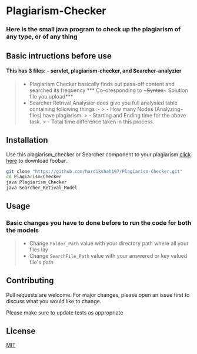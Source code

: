 # Plagiarism-Checker
### Here is the small java program to check up the plagiarism of any type, or of any thing

## Basic intructions before use

#### This has 3 files: - servlet, plagiarism-checker, and Searcher-analyzier
> - Plagiarism Checker basically finds out pass-off content and searched its frequency *** Co-oresponding to ~~~Syntax~~~ Solution file you upload***
> - Searcher Retrival Analysier does give you full analysied table containing following things :- 
    > - How many Nodes (Analyzing-files) have plagiarism.
    > - Starting and Ending time for the above task.
    > - Total time difference taken in this process.

## Installation

Use this plagiarism_checker or Searcher component to your plagiarism [click here](https://github.com/hardikshah197/Plagiarism-Checker.git) to download foobar..

```bash
git clone "https://github.com/hardikshah197/Plagiarism-Checker.git"
cd Plagiarism-Checker
java Plagiarism_Checker
java Searcher_Retival_Model
```

## Usage
### Basic changes you have to done before to run the code for both the models
> - Change `Folder_Path` value with your directory path where all your files lay
> - Change `SearchFile_Path` value with your answered or key valued file's path


## Contributing
Pull requests are welcome. For major changes, please open an issue first to discuss what you would like to change.

Please make sure to update tests as appropriate

## License
[MIT](https://choosealicense.com/licenses/mit/)
